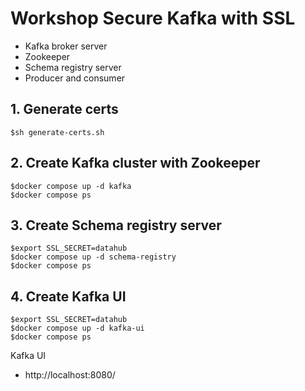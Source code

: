 # Workshop Secure Kafka with SSL
* Kafka broker server
* Zookeeper
* Schema registry server
* Producer and consumer

## 1. Generate certs
```
$sh generate-certs.sh    
```

## 2. Create Kafka cluster with Zookeeper
```
$docker compose up -d kafka
$docker compose ps
```
## 3. Create Schema registry server
```
$export SSL_SECRET=datahub
$docker compose up -d schema-registry
$docker compose ps
```

## 4. Create Kafka UI
```
$export SSL_SECRET=datahub
$docker compose up -d kafka-ui
$docker compose ps
```
Kafka UI
* http://localhost:8080/